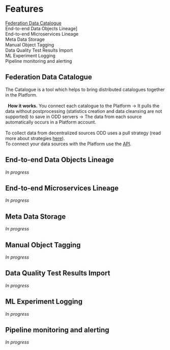 # Features
[Federation Data Catalogue](#federation-data-catalogue) \
End-to-end Data Objects Lineage] \
End-to-end Microservices Lineage \
Meta Data Storage \
Manual Object Tagging \
Data Quality Test Results Import \
ML Experiment Logging \
Pipeline monitoring and alerting 
## Federation Data Catalogue
The Catalogue is a tool which helps to bring distributed catalogues together in the Platform. \
\
  **How it works.** You connect each catalogue to the Platform &rarr; It pulls the data without postprocessing (statistics creation and data cleansing are not supported) to save in ODD servers &rarr; The data from each source automatically occurs in a Platform account. \
\
To collect data from decentralized sources ODD uses a pull strategy (read more about strategies [here](Architecture.md#push-and-pull-strategies)). \
To connect your data sources with the Platform use the [API](https://github.com/opendatadiscovery/odd-platform/tree/main/odd-platform-specification). 

## End-to-end Data Objects Lineage
*In progress*
## End-to-end Microservices Lineage 
*In progress*
## Meta Data Storage 
*In progress*
## Manual Object Tagging 
*In progress*
## Data Quality Test Results Import
*In progress*
## ML Experiment Logging 
*In progress*
## Pipeline monitoring and alerting 
*In progress*